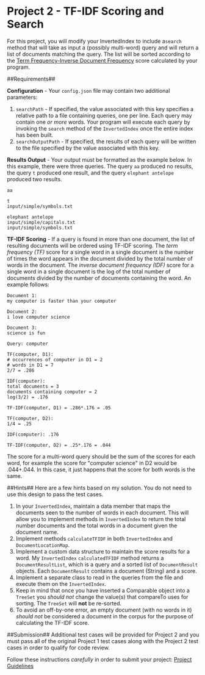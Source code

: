 Project 2 - TF-IDF Scoring and Search
==========================

For this project, you will modify your InvertedIndex to include a`search` method that will take as input a (possibly multi-word) query and will return a list of documents matching the query. The list will be sorted according to the [Term Frequency-Inverse Document Frequency](http://www.tfidf.com/) score calculated by your program.

##Requirements##

**Configuration** - Your `config.json` file may contain two additional parameters:

1. `searchPath` - If specified, the value associated with this key specifies a relative path to a file containing queries, one per line. Each query may contain one *or more* words. Your program will execute each query by invoking the `search` method of the `InvertedIndex` once the entire index has been built.
2. `searchOutputPath` - If specified, the results of each query will be written to the file specified by the value associated with this key. 

**Results Output** - Your output must be formatted as the example below. In this example, there were three 	queries. The query `aa` produced no results, the query `t` produced one result, and the query `elephant antelope` produced two results.

```
aa

t
input/simple/symbols.txt

elephant antelope
input/simple/capitals.txt
input/simple/symbols.txt
```

**TF-IDF Scoring** -  If a query is found in more than one document, the list of resulting documents will be ordered using TF-IDF scoring. The *term frequency (TF)* score for a single word in a single document is the number of times the word appears in the document divided by the total number of words in the document. The *inverse document frequency (IDF)* score for a single word in a single document is the log of the total number of documents divided by the number of documents containing the word. An example follows:

```
Document 1:
my computer is faster than your computer

Document 2:
i love computer science

Document 3:
science is fun

```
```
Query: computer

TF(computer, D1):
# occurrences of computer in D1 = 2
# words in D1 = 7
2/7 = .286

IDF(computer):
total documents = 3
documents containing computer = 2
log(3/2) = .176

TF-IDF(computer, D1) = .286*.176 = .05

TF(computer, D2):
1/4 = .25

IDF(computer): .176

TF-IDF(computer, D2) = .25*.176 = .044

```
The score for a multi-word query should be the sum of the scores for each word, for example the score for "computer science" in D2 would be .044+.044. In this case, it just happens that the score for both words is the same.


##Hints##
 Here are a few hints based on my solution. You do not need to use this design to pass the test cases.
 
 1. In your `InvertedIndex`, maintain a data member that maps the documents seen to the number of words in each document. This will allow you to implement methods in `InvertedIndex` to return the total number documents and the total words in a document given the document name.
 2. Implement methods `calculateTFIDF` in both `InvertedIndex` and `DocumentLocationMap`. 
 3. Implement a custom data structure to maintain the score results for a word. My `InvertedIndex` `calculatedTFIDF` method returns a `DocumentResultList`, which is a query and a sorted list of `DocumentResult` objects. Each `DocumentResult` contains a document (String) and a score.
 4. Implement a separate class to read in the queries from the file and execute them on the `InvertedIndex`.
 5. Keep in mind that once you have inserted a Comparable object into a `TreeSet` you *should not* change the value(s) that compareTo uses for sorting. The `TreeSet` will **not** be re-sorted.
 6. To avoid an off-by-one error, an empty document (with no words in it) *should not* be considered a document in the corpus for the purpose of calculating the TF-IDF score.
 
##Submission##
Additional test cases will be provided for Project 2 and you must pass all of the original Project 1 test cases along with the Project 2 test cases in order to qualify for code review.

Follow these instructions *carefully* in order to submit your project: [Project Guidelines](https://github.com/CS212-S15/lectures/blob/master/Notes/projectguidelines.md)
